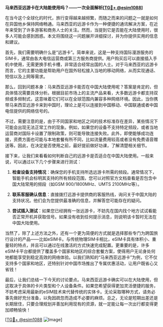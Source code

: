 **马来西亚远游卡在大陆能使用吗？——一次全面解析[[TG💪+ @esim1088](https://t.me/s/esim1088)]**

在当今这个全球化的时代，旅行变得越来越频繁，而随之而来的问题之一就是如何在异国他乡保持网络畅通。马来西亚的远游卡作为一种便捷的通讯解决方案，在近年来受到了许多游客和商务人士的关注。然而，当提到它是否能在大陆使用时，很多人可能会感到困惑。本文将围绕这一问题展开详细探讨，并为你提供实用的信息和建议。

首先，我们需要明确什么是“远游卡”。简单来说，这是一种支持国际漫游服务的SIM卡，通常由各大电信运营商或第三方服务商提供。用户购买后可以直接插入手机中使用，无需更换手机卡槽，非常适合经常出国的人士。对于马来西亚的远游卡而言，它的主要功能是帮助用户在国外轻松接入当地的移动网络，从而实现通话、短信以及上网等需求。

那么，回到问题本身：马来西亚远游卡能否在中国大陆使用呢？答案是肯定的，但具体情况需要具体分析。根据目前市场上的主流产品来看，大多数远游卡都支持双频或多频制式，这意味着它们可以在全球范围内兼容多种网络环境。因此，当你携带马来西亚远游卡来到中国时，理论上是可以连接到中国移动、中国联通或者中国电信提供的网络信号的。

不过，需要注意的是，由于不同国家和地区之间的技术标准存在差异，某些情况下可能会出现无法正常工作的现象。例如，如果您的设备不支持特定频段，或者当地运营商对国际卡设置了限制政策，则可能导致连接失败。此外，即使能够成功连接，资费方面也可能与本地套餐有所不同，比如流量费用较高或者没有免费语音赠送等。因此，在决定是否使用之前，最好提前做好功课，了解清楚相关细节。

接下来，让我们来看看如何判断自己的远游卡是否适合在中国大陆使用。一般来说，可以通过以下几个步骤来进行测试：

1. **检查设备支持情况**：确保您的手机支持所选远游卡所需的频段。通常情况下，智能手机会标明其支持的所有频段范围，您可以对照官方文档查看是否包含中国大陆常用的频段（如GSM 900/1800MHz、UMTS 2100MHz等）。
   
2. **联系客服确认信息**：直接拨打远游卡提供商的客服热线，询问关于中国大陆的支持状况。他们会为您提供最准确的信息，并解答您可能存在的疑问。
   
3. **尝试插入测试**：如果您已经拥有一张远游卡，不妨先在国内找个地方试试看能否正常开机并获取信号。如果没有收到任何提示消息，则说明该卡暂时无法在中国大陆使用。

当然了，除了上述方法之外，还有一个更为简便的方式就是选择那些专门为跨国旅行设计的产品——比如eSIM卡。与传统物理SIM卡相比，eSIM卡具有体积小、重量轻的特点，并且可以通过在线激活的方式快速完成配置。更重要的是，许多eSIM卡平台都提供了覆盖多个国家和地区的综合套餐方案，使得用户无论身处何地都能享受到稳定高效的网络体验。以我们熟知的“马来西亚远游卡”为例，它不仅支持多个国家和地区，还特别针对中国市场推出了专属优惠活动，让用户既省心又省钱！

最后，让我们总结一下今天的讨论要点。马来西亚远游卡确实可以在大陆使用，但这取决于具体的卡片类型和个人设备条件。如果您希望获得更加灵活便捷的服务，不妨考虑采用最新的eSIM技术来代替传统的实体卡。无论采取哪种方式，请务必事先做好充分准备，以免因疏忽而造成不必要的麻烦。总之，无论是短期出差还是长期居住，只要合理规划并善加利用现有的资源，就一定能让每一次出行都变得更加顺畅愉快！

[[TG💪+ @esim1088](https://t.me/s/esim1088) ![Image](https://i.postimg.cc/4NQfJmqS/Snipaste-2025-05-13-00-14-12.png)]